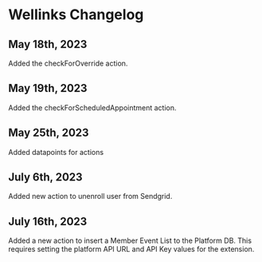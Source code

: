 # Wellinks Changelog

## May 18th, 2023

Added the checkForOverride action.

## May 19th, 2023

Added the checkForScheduledAppointment action.

## May 25th, 2023

Added datapoints for actions


## July 6th, 2023

Added new action to unenroll user from Sendgrid.

## July 16th, 2023

Added a new action to insert a Member Event List to the Platform DB. This requires setting the platform API URL and API Key values for the extension.
